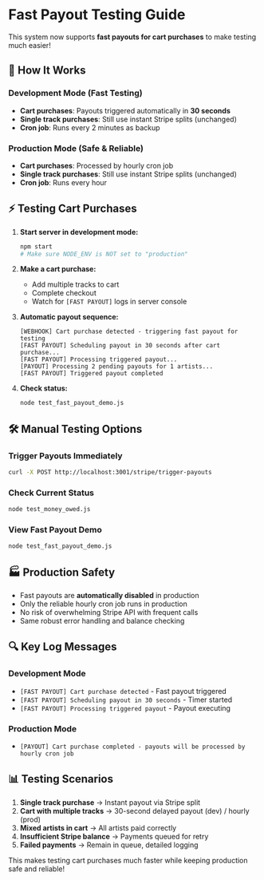 # Fast Payout Testing Guide

This system now supports **fast payouts for cart purchases** to make testing much easier!

## 🚀 How It Works

### Development Mode (Fast Testing)
- **Cart purchases**: Payouts triggered automatically in **30 seconds**
- **Single track purchases**: Still use instant Stripe splits (unchanged)
- **Cron job**: Runs every 2 minutes as backup

### Production Mode (Safe & Reliable)
- **Cart purchases**: Processed by hourly cron job
- **Single track purchases**: Still use instant Stripe splits (unchanged)
- **Cron job**: Runs every hour

## ⚡ Testing Cart Purchases

1. **Start server in development mode:**
   ```bash
   npm start
   # Make sure NODE_ENV is NOT set to "production"
   ```

2. **Make a cart purchase:**
   - Add multiple tracks to cart
   - Complete checkout
   - Watch for `[FAST PAYOUT]` logs in server console

3. **Automatic payout sequence:**
   ```
   [WEBHOOK] Cart purchase detected - triggering fast payout for testing
   [FAST PAYOUT] Scheduling payout in 30 seconds after cart purchase...
   [FAST PAYOUT] Processing triggered payout...
   [PAYOUT] Processing 2 pending payouts for 1 artists...
   [FAST PAYOUT] Triggered payout completed
   ```

4. **Check status:**
   ```bash
   node test_fast_payout_demo.js
   ```

## 🛠️ Manual Testing Options

### Trigger Payouts Immediately
```bash
curl -X POST http://localhost:3001/stripe/trigger-payouts
```

### Check Current Status
```bash
node test_money_owed.js
```

### View Fast Payout Demo
```bash
node test_fast_payout_demo.js
```

## 🏭 Production Safety

- Fast payouts are **automatically disabled** in production
- Only the reliable hourly cron job runs in production
- No risk of overwhelming Stripe API with frequent calls
- Same robust error handling and balance checking

## 🔍 Key Log Messages

### Development Mode
- `[FAST PAYOUT] Cart purchase detected` - Fast payout triggered
- `[FAST PAYOUT] Scheduling payout in 30 seconds` - Timer started
- `[FAST PAYOUT] Processing triggered payout` - Payout executing

### Production Mode
- `[PAYOUT] Cart purchase completed - payouts will be processed by hourly cron job`

## 📊 Testing Scenarios

1. **Single track purchase** → Instant payout via Stripe split
2. **Cart with multiple tracks** → 30-second delayed payout (dev) / hourly (prod)
3. **Mixed artists in cart** → All artists paid correctly
4. **Insufficient Stripe balance** → Payments queued for retry
5. **Failed payments** → Remain in queue, detailed logging

This makes testing cart purchases much faster while keeping production safe and reliable!
